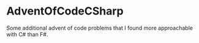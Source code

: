# AdventOfCodeCSharp
Some additional advent of code problems that I found more approachable with C# than F#.
